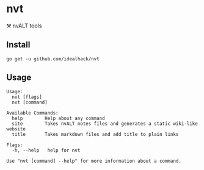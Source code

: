 # nvt

⚒ nvALT tools

## Install

```shell
go get -u github.com/idealhack/nvt
```

## Usage

```shell
Usage:
  nvt [flags]
  nvt [command]

Available Commands:
  help        Help about any command
  site        Takes nvALT notes files and generates a static wiki-like website
  title       Takes markdown files and add title to plain links

Flags:
  -h, --help   help for nvt

Use "nvt [command] --help" for more information about a command.
```
